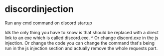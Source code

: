 # discordinjection
Run any cmd command on discord startup

Idk the only thing you have to know is that <link> should be replaced with a direct link to an exe which is called discord.exe.
^
Or change discord.exe in the js injection.
Or change the code you can change the command that's being run in the js injection section and actually remove the whole requests part.
